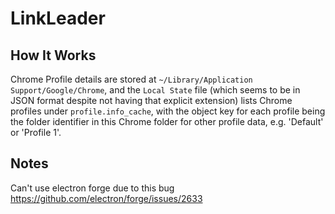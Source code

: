 # LinkLeader

## How It Works

Chrome Profile details are stored at `~/Library/Application Support/Google/Chrome`, and the `Local State` file (which seems to be in JSON format despite not having that explicit extension) lists Chrome profiles under `profile.info_cache`, with the object key for each profile being the folder identifier in this Chrome folder for other profile data, e.g. 'Default' or 'Profile 1'.

## Notes

Can't use electron forge due to this bug https://github.com/electron/forge/issues/2633